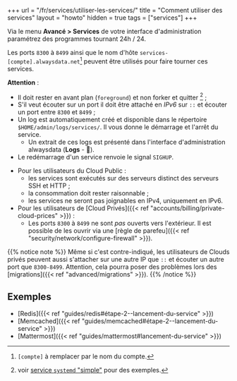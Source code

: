 +++
url = "/fr/services/utiliser-les-services/"
title = "Comment utiliser des services"
layout = "howto"
hidden = true
tags = ["services"]
+++

Via le menu **Avancé > Services** de votre interface d'administration paramétrez des programmes tournant 24h / 24.

Les ports `8300` à `8499` ainsi que le nom d'hôte `services-[compte].alwaysdata.net`[^1] peuvent être utilisés pour faire tourner ces services.

**Attention** :

- Il doit rester en avant plan (`foreground`) et non forker et quitter [^2] ;
- S'il veut écouter sur un port il doit être attaché en _IPv6_ sur `::` et écouter un port entre `8300` et `8499` ;
- Un log est automatiquement créé et disponible dans le répertoire `$HOME/admin/logs/services/`. Il vous donne le démarrage et l'arrêt du service.
	- Un extrait de ces logs est présenté dans l'interface d'administration alwaysdata (**Logs** - 📄).
- Le redémarrage d'un service renvoie le signal `SIGHUP`.
* Pour les utilisateurs du Cloud Public :
	- les services sont exécutés sur des serveurs distinct des serveurs SSH et HTTP ;
	- la consommation doit rester raisonnable ;
	- les services ne seront pas joignables en IPv4, uniquement en IPv6.
* Pour les utilisateurs de [Cloud Privés]({{< ref "accounts/billing/private-cloud-prices" >}}) :
	- Les ports `8300` à `8499` ne sont *pas* ouverts vers l'extérieur. Il est possible de les ouvrir via une [règle de parefeu]({{< ref "security/network/configure-firewall" >}}).

{{% notice note %}}
Même si c'est contre-indiqué, les utilisateurs de Clouds privés peuvent aussi s'attacher sur une autre IP que `::` et écouter un autre port que `8300-8499`. Attention, cela pourra poser des problèmes lors des [migrations]({{< ref "advanced/migrations" >}}).
{{% /notice %}}

## Exemples

- [Redis]({{< ref "guides/redis#étape-2--lancement-du-service" >}})
- [Memcached]({{< ref "guides/memcached#étape-2--lancement-du-service" >}})
- [Mattermost]({{< ref "guides/mattermost#lancement-du-service" >}})

[^1]: `[compte]` à remplacer par le nom du compte.
[^2]: voir [service `systemd` "simple"](https://www.freedesktop.org/software/systemd/man/systemd.service.html#Type=) pour des exemples.
